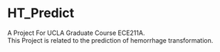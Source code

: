 # HT_Predict
A Project For UCLA Graduate Course ECE211A.  
This Project is related to the prediction of hemorrhage transformation.

